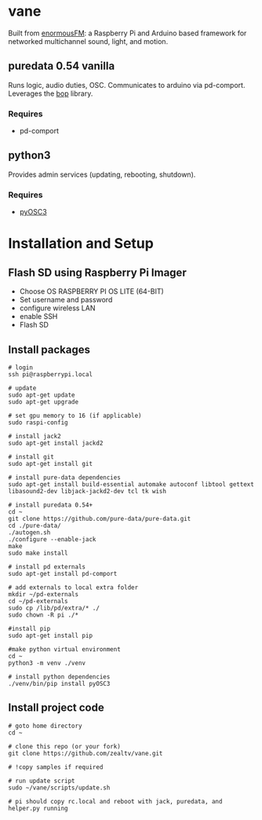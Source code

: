 # vane

Built from [enormousFM](https://github.com/zealtv/enormousFM): a Raspberry Pi and Arduino based framework for networked multichannel sound, light, and motion.  

## puredata 0.54 vanilla 

Runs logic, audio duties, OSC.  Communicates to arduino via pd-comport.
Leverages the [bop](https://github.com/zealtv/bop) library. 

### Requires
- pd-comport


## python3

Provides admin services (updating, rebooting, shutdown). 

### Requires
- [pyOSC3](https://pypi.org/project/pyOSC3/)


# Installation and Setup
## Flash SD using Raspberry Pi Imager
- Choose OS RASPBERRY PI OS LITE (64-BIT)
- Set username and password
- configure wireless LAN
- enable SSH
- Flash SD

## Install packages
```
# login
ssh pi@raspberrypi.local

# update
sudo apt-get update
sudo apt-get upgrade

# set gpu memory to 16 (if applicable)
sudo raspi-config

# install jack2
sudo apt-get install jackd2

# install git
sudo apt-get install git

# install pure-data dependencies
sudo apt-get install build-essential automake autoconf libtool gettext libasound2-dev libjack-jackd2-dev tcl tk wish

# install puredata 0.54+
cd ~
git clone https://github.com/pure-data/pure-data.git
cd ./pure-data/
./autogen.sh
./configure --enable-jack
make
sudo make install

# install pd externals
sudo apt-get install pd-comport

# add externals to local extra folder
mkdir ~/pd-externals
cd ~/pd-externals 
sudo cp /lib/pd/extra/* ./
sudo chown -R pi ./*

#install pip
sudo apt-get install pip

#make python virtual environment
cd ~
python3 -m venv ./venv

# install python dependencies
./venv/bin/pip install pyOSC3

```

## Install project code
```
# goto home directory
cd ~

# clone this repo (or your fork)
git clone https://github.com/zealtv/vane.git

# !copy samples if required

# run update script 
sudo ~/vane/scripts/update.sh

# pi should copy rc.local and reboot with jack, puredata, and helper.py running

```

